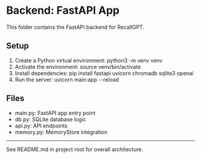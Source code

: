# Backend: FastAPI App

This folder contains the FastAPI backend for RecallGPT.

## Setup
1. Create a Python virtual environment:
   python3 -m venv venv
2. Activate the environment:
   source venv/bin/activate
3. Install dependencies:
   pip install fastapi uvicorn chromadb sqlite3 openai
4. Run the server:
   uvicorn main:app --reload

## Files
- main.py: FastAPI app entry point
- db.py: SQLite database logic
- api.py: API endpoints
- memory.py: MemoryStore integration

---
See README.md in project root for overall architecture.